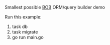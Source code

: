 Smallest possible [BOB](https://github.com/stephenafamo/bob) ORM/query builder demo

Run this example:
1) task db
2) task migrate
3) go run main.go